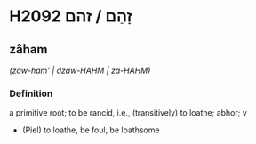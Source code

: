 # H2092 זָהַם / זהם

## zâham

_(zaw-ham' | dzaw-HAHM | za-HAHM)_

### Definition

a primitive root; to be rancid, i.e., (transitively) to loathe; abhor; v

- (Piel) to loathe, be foul, be loathsome
